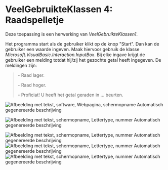 # VeelGebruikteKlassen 4: Raadspelletje

Deze toepassing is een herwerking van *VeelGebruikteKlassen1*.

Het programma start als de gebruiker klikt op de knop "Start". Dan kan
de gebruiker een waarde ingeven. Maak hiervoor gebruik de klasse
*Microsoft.VisualBasic.Interaction.InputBox*. Bij elke ingave krijgt de
gebruiker een melding totdat hij/zij het gezochte getal heeft ingegeven.
De meldingen zijn:

> \- Raad lager.
>
> \- Raad hoger.
>
> \- Proficiat! U heeft het getal geraden in ... beurten.

![Afbeelding met tekst, software, Webpagina, schermopname Automatisch
gegenereerde
beschrijving](./media/image1.png)

![Afbeelding met tekst, schermopname, Lettertype, nummer Automatisch
gegenereerde
beschrijving](./media/image2.png)

![Afbeelding met tekst, schermopname, Lettertype, nummer Automatisch
gegenereerde
beschrijving](./media/image3.png) ![Afbeelding met tekst, schermopname,
Lettertype, nummer Automatisch gegenereerde
beschrijving](./media/image4.png) ![Afbeelding met tekst, schermopname,
Lettertype, nummer Automatisch gegenereerde
beschrijving](./media/image5.png)
